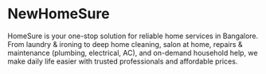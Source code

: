 # NewHomeSure
HomeSure is your one-stop solution for reliable home services in Bangalore. From laundry &amp; ironing to deep home cleaning, salon at home, repairs &amp; maintenance (plumbing, electrical, AC), and on-demand household help, we make daily life easier with trusted professionals and affordable prices.
